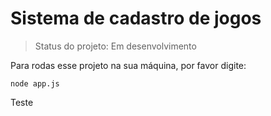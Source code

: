 # Sistema de cadastro de jogos 

> Status do projeto: Em desenvolvimento

Para rodas esse projeto na sua máquina, por favor digite: 

```
node app.js
```

<p>Teste</p>